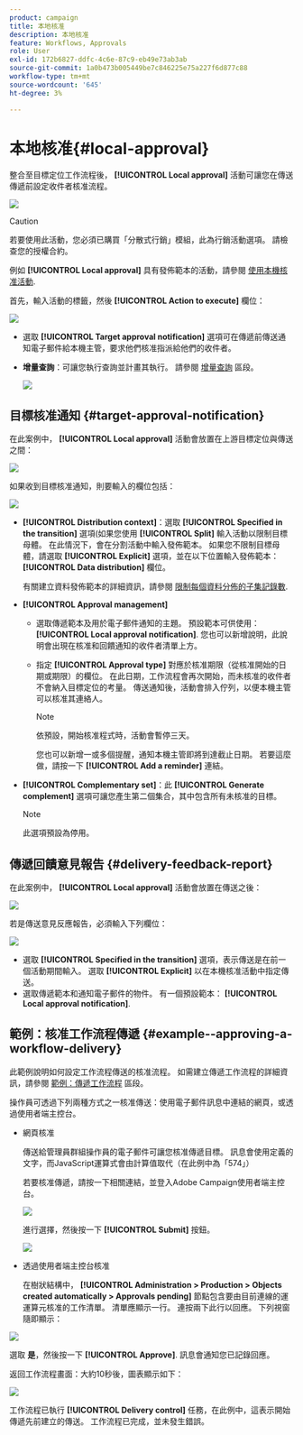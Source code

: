 ```yaml
---
product: campaign
title: 本地核准
description: 本地核准
feature: Workflows, Approvals
role: User
exl-id: 172b6827-ddfc-4c6e-87c9-eb49e73ab3ab
source-git-commit: 1a0b473b005449be7c846225e75a227f6d877c88
workflow-type: tm+mt
source-wordcount: '645'
ht-degree: 3%

---
```


# 本地核准{#local-approval}

整合至目標定位工作流程後， **[!UICONTROL Local approval]** 活動可讓您在傳送傳遞前設定收件者核准流程。

![](assets/local_validation_0.png)

>[!CAUTION]
>
>若要使用此活動，您必須已購買「分散式行銷」模組，此為行銷活動選項。 請檢查您的授權合約。

例如 **[!UICONTROL Local approval]** 具有發佈範本的活動，請參閱 [使用本機核准活動](local-approval-activity.md).

首先，輸入活動的標籤，然後 **[!UICONTROL Action to execute]** 欄位：

![](assets/local_validation_1.png)

* 選取 **[!UICONTROL Target approval notification]** 選項可在傳遞前傳送通知電子郵件給本機主管，要求他們核准指派給他們的收件者。

* **增量查詢**：可讓您執行查詢並計畫其執行。 請參閱 [增量查詢](incremental-query.md) 區段。

  ![](assets/local_validation_intro_3.png)

## 目標核准通知 {#target-approval-notification}

在此案例中， **[!UICONTROL Local approval]** 活動會放置在上游目標定位與傳送之間：

![](assets/local_validation_2.png)

如果收到目標核准通知，則要輸入的欄位包括：

![](assets/local_validation_3.png)

* **[!UICONTROL Distribution context]**：選取 **[!UICONTROL Specified in the transition]** 選項(如果您使用 **[!UICONTROL Split]** 輸入活動以限制目標母體。 在此情況下，會在分割活動中輸入發佈範本。 如果您不限制目標母體，請選取 **[!UICONTROL Explicit]** 選項，並在以下位置輸入發佈範本： **[!UICONTROL Data distribution]** 欄位。

  有關建立資料發佈範本的詳細資訊，請參閱 [限制每個資料分佈的子集記錄數](split.md#limiting-the-number-of-subset-records-per-data-distribution).

* **[!UICONTROL Approval management]**

   * 選取傳遞範本及用於電子郵件通知的主題。 預設範本可供使用： **[!UICONTROL Local approval notification]**. 您也可以新增說明，此說明會出現在核准和回饋通知的收件者清單上方。
   * 指定 **[!UICONTROL Approval type]** 對應於核准期限（從核准開始的日期或期限）的欄位。 在此日期，工作流程會再次開始，而未核准的收件者不會納入目標定位的考量。 傳送通知後，活動會排入佇列，以便本機主管可以核准其連絡人。

     >[!NOTE]
     >
     >依預設，開始核准程式時，活動會暫停三天。

     您也可以新增一或多個提醒，通知本機主管即將到達截止日期。 若要這麼做，請按一下 **[!UICONTROL Add a reminder]** 連結。

* **[!UICONTROL Complementary set]**：此 **[!UICONTROL Generate complement]** 選項可讓您產生第二個集合，其中包含所有未核准的目標。

  >[!NOTE]
  >
  >此選項預設為停用。

## 傳遞回饋意見報告 {#delivery-feedback-report}

在此案例中， **[!UICONTROL Local approval]** 活動會放置在傳送之後：

![](assets/local_validation_4.png)

若是傳送意見反應報告，必須輸入下列欄位：

![](assets/local_validation_workflow_4.png)

* 選取 **[!UICONTROL Specified in the transition]** 選項，表示傳送是在前一個活動期間輸入。 選取 **[!UICONTROL Explicit]** 以在本機核准活動中指定傳送。
* 選取傳遞範本和通知電子郵件的物件。 有一個預設範本： **[!UICONTROL Local approval notification]**.

## 範例：核准工作流程傳遞 {#example--approving-a-workflow-delivery}

此範例說明如何設定工作流程傳送的核准流程。 如需建立傳遞工作流程的詳細資訊，請參閱 [範例：傳遞工作流程](delivery.md#example--delivery-workflow) 區段。

操作員可透過下列兩種方式之一核准傳送：使用電子郵件訊息中連結的網頁，或透過使用者端主控台。

* 網頁核准

  傳送給管理員群組操作員的電子郵件可讓您核准傳遞目標。 訊息會使用定義的文字，而JavaScript運算式會由計算值取代（在此例中為「574」）

  若要核准傳遞，請按一下相關連結，並登入Adobe Campaign使用者端主控台。

  ![](assets/new-workflow-valid-webaccess.png)

  進行選擇，然後按一下 **[!UICONTROL Submit]** 按鈕。

  ![](assets/new-workflow-valid-webaccess-confirm.png)

* 透過使用者端主控台核准

  在樹狀結構中， **[!UICONTROL Administration > Production > Objects created automatically > Approvals pending]** 節點包含要由目前連線的運運算元核准的工作清單。 清單應顯示一行。 連按兩下此行以回應。 下列視窗隨即顯示：

![](assets/new-workflow-7.png)

選取 **是**，然後按一下 **[!UICONTROL Approve]**. 訊息會通知您已記錄回應。

返回工作流程畫面：大約10秒後，圖表顯示如下：

![](assets/new-workflow-8.png)

工作流程已執行 **[!UICONTROL Delivery control]** 任務，在此例中，這表示開始傳遞先前建立的傳送。 工作流程已完成，並未發生錯誤。
